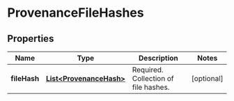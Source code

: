 # ProvenanceFileHashes

## Properties
Name | Type | Description | Notes
------------ | ------------- | ------------- | -------------
**fileHash** | [**List&lt;ProvenanceHash&gt;**](ProvenanceHash.md) | Required. Collection of file hashes. |  [optional]
